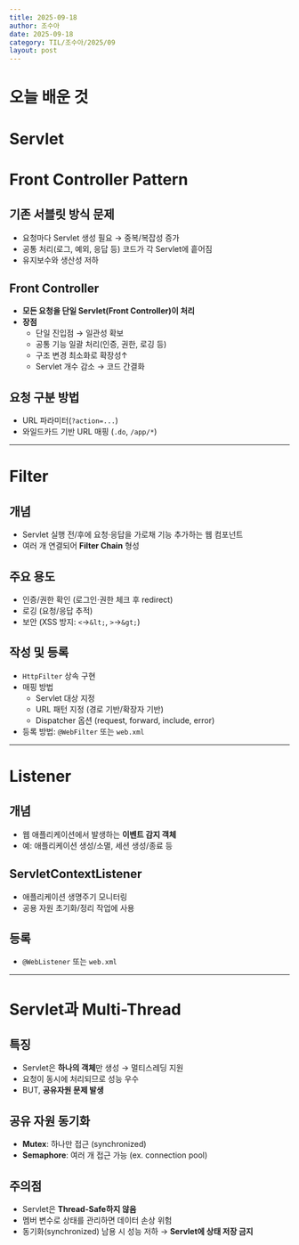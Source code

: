 ```yaml
---
title: 2025-09-18
author: 조수아
date: 2025-09-18
category: TIL/조수아/2025/09
layout: post
---
```


# 오늘 배운 것

# Servlet

# Front Controller Pattern

## 기존 서블릿 방식 문제

- 요청마다 Servlet 생성 필요 → 중복/복잡성 증가
- 공통 처리(로그, 예외, 응답 등) 코드가 각 Servlet에 흩어짐
- 유지보수와 생산성 저하

## Front Controller

- **모든 요청을 단일 Servlet(Front Controller)이 처리**
- **장점**
    - 단일 진입점 → 일관성 확보
    - 공통 기능 일괄 처리(인증, 권한, 로깅 등)
    - 구조 변경 최소화로 확장성↑
    - Servlet 개수 감소 → 코드 간결화

## 요청 구분 방법

- URL 파라미터(`?action=...`)
- 와일드카드 기반 URL 매핑 (`.do`, `/app/*`)

---

# Filter

## 개념

- Servlet 실행 전/후에 요청·응답을 가로채 기능 추가하는 웹 컴포넌트
- 여러 개 연결되어 **Filter Chain** 형성

## 주요 용도

- 인증/권한 확인 (로그인·권한 체크 후 redirect)
- 로깅 (요청/응답 추적)
- 보안 (XSS 방지: `<`→`&lt;`, `>`→`&gt;`)

## 작성 및 등록

- `HttpFilter` 상속 구현
- 매핑 방법
    - Servlet 대상 지정
    - URL 패턴 지정 (경로 기반/확장자 기반)
    - Dispatcher 옵션 (request, forward, include, error)
- 등록 방법: `@WebFilter` 또는 `web.xml`

---

# Listener

## 개념

- 웹 애플리케이션에서 발생하는 **이벤트 감지 객체**
- 예: 애플리케이션 생성/소멸, 세션 생성/종료 등

## ServletContextListener

- 애플리케이션 생명주기 모니터링
- 공용 자원 초기화/정리 작업에 사용

## 등록

- `@WebListener` 또는 `web.xml`

---

# Servlet과 Multi-Thread

## 특징

- Servlet은 **하나의 객체**만 생성 → 멀티스레딩 지원
- 요청이 동시에 처리되므로 성능 우수
- BUT, **공유자원 문제 발생**

## 공유 자원 동기화

- **Mutex**: 하나만 접근 (synchronized)
- **Semaphore**: 여러 개 접근 가능 (ex. connection pool)

## 주의점

- Servlet은 **Thread-Safe하지 않음**
- 멤버 변수로 상태를 관리하면 데이터 손상 위험
- 동기화(synchronized) 남용 시 성능 저하 → **Servlet에 상태 저장 금지**